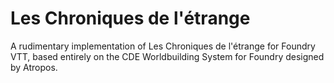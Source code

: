 # Les Chroniques de l'étrange

A rudimentary implementation of Les Chroniques de l'étrange for Foundry VTT, based entirely on the CDE Worldbuilding System for Foundry designed by Atropos.